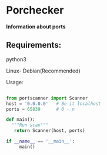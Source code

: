 # Porchecker

**Information about ports**

## Requirements: 
python3

Linux- Debian(Recommended)

Usage:

```python

from portscanner import Scanner
host = '0.0.0.0'   # Be it localhost
ports = 65839      # 0 - n

def main():
  """Run scan"""
   return Scanner(host, ports)

if __name__ == '__main__':
     main()
   ```
